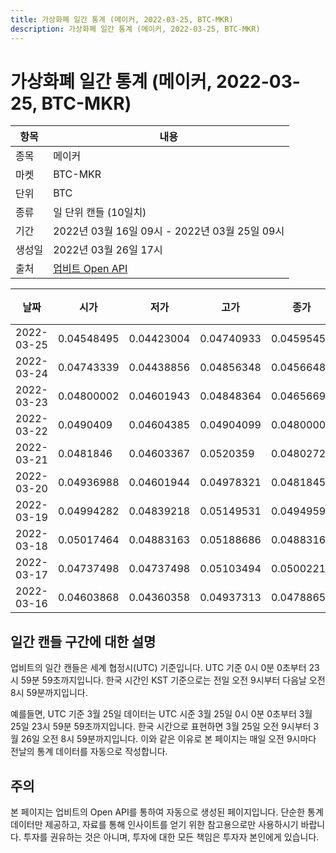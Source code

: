 ```yaml
---
title: 가상화폐 일간 통계 (메이커, 2022-03-25, BTC-MKR)
description: 가상화폐 일간 통계 (메이커, 2022-03-25, BTC-MKR)
---
```



가상화폐 일간 통계 (메이커, 2022-03-25, BTC-MKR)
===

|항목|내용|
|--|--|
|종목|메이커|
|마켓|BTC-MKR|
|단위|BTC|
|종류|일 단위 캔들 (10일치)|
|기간|2022년 03월 16일 09시 - 2022년 03월 25일 09시|
|생성일|2022년 03월 26일 17시|
|출처|[업비트 Open API](https://docs.upbit.com)|


|날짜|시가|저가|고가|종가|비고|
|--|--|--|--|--|--|
|2022-03-25|0.04548495|0.04423004|0.04740933|0.0459545|    |
|2022-03-24|0.04743339|0.04438856|0.04856348|0.0456648|    |
|2022-03-23|0.04800002|0.04601943|0.04848364|0.04656694|    |
|2022-03-22|0.0490409|0.04604385|0.04904099|0.04800002|    |
|2022-03-21|0.0481846|0.04603367|0.0520359|0.04802728|    |
|2022-03-20|0.04936988|0.04601944|0.04978321|0.04818457|    |
|2022-03-19|0.04994282|0.04839218|0.05149531|0.04949598|    |
|2022-03-18|0.05017464|0.04883163|0.05188686|0.04883163|    |
|2022-03-17|0.04737498|0.04737498|0.05103494|0.05002214|    |
|2022-03-16|0.04603868|0.04360358|0.04937313|0.04788653|    |


일간 캔들 구간에 대한 설명
---


업비트의 일간 캔들은 세계 협정시(UTC) 기준입니다. 
UTC 기준 0시 0분 0초부터 23시 59분 59초까지입니다. 
한국 시간인 KST 기준으로는 전일 오전 9시부터 다음날 오전 8시 59분까지입니다. 


예를들면, UTC 기준 3월 25일 데이터는 UTC 시준 3월 25일 0시 0분 0초부터 3월 25일 23시 59분 59초까지입니다. 
한국 시간으로 표현하면 3월 25일 오전 9시부터 3월 26일 오전 8시 59분까지입니다. 
이와 같은 이유로 본 페이지는 매일 오전 9시마다 전날의 통계 데이터를 자동으로 작성합니다. 


주의
---


본 페이지는 업비트의 Open API를 통하여 자동으로 생성된 페이지입니다. 
단순한 통계 데이터만 제공하고, 자료를 통해 인사이트를 얻기 위한 참고용으로만 사용하시기 바랍니다. 
투자를 권유하는 것은 아니며, 투자에 대한 모든 책임은 투자자 본인에게 있습니다. 
